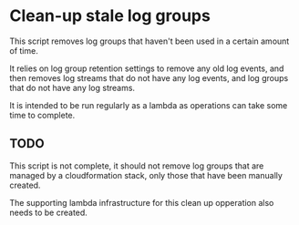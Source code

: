 # Clean-up stale log groups

This script removes log groups that haven't been used in a certain amount of time.

It relies on log group retention settings to remove any old log events, and then removes log streams that do not have any log events, and log groups that do not have any log streams.

It is intended to be run regularly as a lambda as operations can take some time to complete.

## TODO

This script is not complete, it should not remove log groups that are managed by a cloudformation stack, only those that have been manually created.

The supporting lambda infrastructure for this clean up opperation also needs to be created.